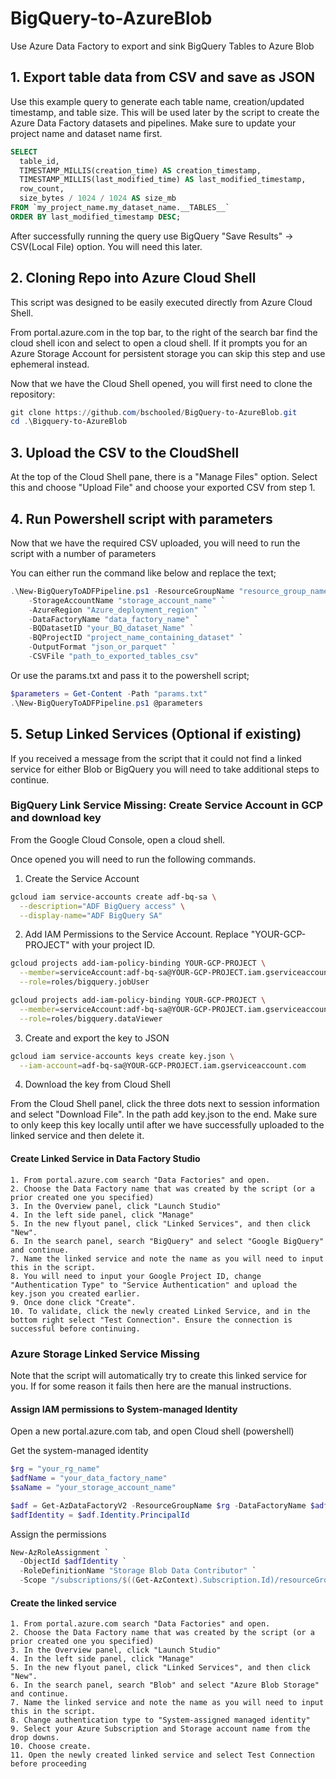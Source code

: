 # BigQuery-to-AzureBlob

Use Azure Data Factory to export and sink BigQuery Tables to Azure Blob

## 1. Export table data from CSV and save as JSON

Use this example query to generate each table name, creation/updated timestamp, and table size. This will be used later by the script to create the Azure Data Factory datasets and pipelines. Make sure to update your project name and dataset name first.

```sql
SELECT
  table_id,
  TIMESTAMP_MILLIS(creation_time) AS creation_timestamp,
  TIMESTAMP_MILLIS(last_modified_time) AS last_modified_timestamp,
  row_count,
  size_bytes / 1024 / 1024 AS size_mb
FROM `my_project_name.my_dataset_name.__TABLES__`
ORDER BY last_modified_timestamp DESC;
```

After successfully running the query use BigQuery "Save Results" -> CSV(Local File) option. You will need this later.

## 2. Cloning Repo into Azure Cloud Shell

This script was designed to be easily executed directly from Azure Cloud Shell.

From portal.azure.com in the top bar, to the right of the search bar find the cloud shell icon and select to open a cloud shell. If it prompts you for an Azure Storage Account for persistent storage you can skip this step and use ephemeral instead.

Now that we have the Cloud Shell opened, you will first need to clone the repository:

```powershell
git clone https://github.com/bschooled/BigQuery-to-AzureBlob.git
cd .\Bigquery-to-AzureBlob
```

## 3. Upload the CSV to the CloudShell

At the top of the Cloud Shell pane, there is a "Manage Files" option. Select this and choose "Upload File" and choose your exported CSV from step 1.

## 4. Run Powershell script with parameters

Now that we have the required CSV uploaded, you will need to run the script with a number of parameters

You can either run the command like below and replace the text;

```powershell
.\New-BigQueryToADFPipeline.ps1 -ResourceGroupName "resource_group_name" ` 
    -StorageAccountName "storage_account_name" `
    -AzureRegion "Azure_deployment_region" `
    -DataFactoryName "data_factory_name" `
    -BQDatasetID "your_BQ_dataset_Name" `
    -BQProjectID "project_name_containing_dataset" `
    -OutputFormat "json_or_parquet" `
    -CSVFile "path_to_exported_tables_csv"
```

Or use the params.txt and pass it to the powershell script;

```powershell
$parameters = Get-Content -Path "params.txt"
.\New-BigQueryToADFPipeline.ps1 @parameters
```

## 5. Setup Linked Services (Optional if existing)

If you received a message from the script that it could not find a linked service for either Blob or BigQuery you will need to take additional steps to continue.

### BigQuery Link Service Missing: Create Service Account in GCP and download key

From the Google Cloud Console, open a cloud shell.

Once opened you will need to run the following commands.

1. Create the Service Account

  ```bash
  gcloud iam service-accounts create adf-bq-sa \
    --description="ADF BigQuery access" \
    --display-name="ADF BigQuery SA"
  ```

  2. Add IAM Permissions to the Service Account. Replace "YOUR-GCP-PROJECT" with your project ID.

  ```bash
  gcloud projects add-iam-policy-binding YOUR-GCP-PROJECT \
    --member=serviceAccount:adf-bq-sa@YOUR-GCP-PROJECT.iam.gserviceaccount.com \
    --role=roles/bigquery.jobUser

  gcloud projects add-iam-policy-binding YOUR-GCP-PROJECT \
    --member=serviceAccount:adf-bq-sa@YOUR-GCP-PROJECT.iam.gserviceaccount.com \
    --role=roles/bigquery.dataViewer
  ```

  3. Create and export the key to JSON

  ```bash
  gcloud iam service-accounts keys create key.json \
    --iam-account=adf-bq-sa@YOUR-GCP-PROJECT.iam.gserviceaccount.com
  ```

  4. Download the key from Cloud Shell

  From the Cloud Shell panel, click the three dots next to session information and select "Download File". In the path add key.json to the end. Make sure to only keep this key locally until after we have successfully uploaded to the linked service and then delete it.

#### Create Linked Service in Data Factory Studio

    1. From portal.azure.com search "Data Factories" and open.
    2. Choose the Data Factory name that was created by the script (or a prior created one you specified)
    3. In the Overview panel, click "Launch Studio"
    4. In the left side panel, click "Manage"
    5. In the new flyout panel, click "Linked Services", and then click "New".
    6. In the search panel, search "BigQuery" and select "Google BigQuery" and continue.
    7. Name the linked service and note the name as you will need to input this in the script.
    8. You will need to input your Google Project ID, change "Authentication Type" to "Service Authentication" and upload the key.json you created earlier. 
    9. Once done click "Create".
    10. To validate, click the newly created Linked Service, and in the bottom right select "Test Connection". Ensure the connection is successful before continuing.

### Azure Storage Linked Service Missing

Note that the script will automatically try to create this linked service for you. If for some reason it fails then here are the manual instructions.

#### Assign IAM permissions to System-managed Identity

Open a new portal.azure.com tab, and open Cloud shell (powershell)

Get the system-managed identity

```powershell
$rg = "your_rg_name"
$adfName = "your_data_factory_name"
$saName = "your_storage_account_name"

$adf = Get-AzDataFactoryV2 -ResourceGroupName $rg -DataFactoryName $adfName
$adfIdentity = $adf.Identity.PrincipalId
```

Assign the permissions

```powershell
New-AzRoleAssignment `
  -ObjectId $adfIdentity `
  -RoleDefinitionName "Storage Blob Data Contributor" `
  -Scope "/subscriptions/$((Get-AzContext).Subscription.Id)/resourceGroups/$rg/providers/Microsoft.Storage/storageAccounts/$saName"
```

#### Create the linked service

    1. From portal.azure.com search "Data Factories" and open.
    2. Choose the Data Factory name that was created by the script (or a prior created one you specified)
    3. In the Overview panel, click "Launch Studio"
    4. In the left side panel, click "Manage"
    5. In the new flyout panel, click "Linked Services", and then click "New".
    6. In the search panel, search "Blob" and select "Azure Blob Storage" and continue.
    7. Name the linked service and note the name as you will need to input this in the script.
    8. Change authentication type to "System-assigned managed identity"
    9. Select your Azure Subscription and Storage account name from the drop downs.
    10. Choose create.
    11. Open the newly created linked service and select Test Connection before proceeding